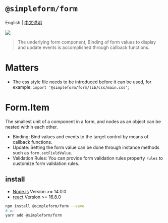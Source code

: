 # `@simpleform/form`
English | [中文说明](./README_CN.md)

[![](https://img.shields.io/badge/version-2.1.14-green)](https://www.npmjs.com/package/@simpleform/form)

> The underlying form component, Binding of form values to display and update events is accomplished through callback functions.

# Matters
- The css style file needs to be introduced before it can be used, for example: `import '@simpleform/form/lib/css/main.css'`;

# Form.Item

The smallest unit of a component in a form, and nodes as an object can be nested within each other.

- Binding: Bind values and events to the target control by means of callback functions.
- Update: Setting the form value can be done through instance methods such as `form.setFieldValue`.
- Validation Rules: You can provide form validation rules property `rules` to customize form validation rules.

## install
- [Node.js](https://nodejs.org/en/) Version >= 14.0.0
- [react](https://react.docschina.org/) Version >= 16.8.0
```bash
npm install @simpleform/form --save
# or
yarn add @simpleform/form
```
